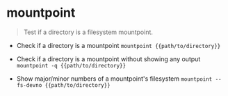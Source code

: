 # mountpoint
> Test if a directory is a filesystem mountpoint.

- Check if a directory is a mountpoint
`mountpoint {{path/to/directory}}`

- Check if a directory is a mountpoint without showing any output
`mountpoint -q {{path/to/directory}}`

- Show major/minor numbers of a mountpoint's filesystem
`mountpoint --fs-devno {{path/to/directory}}`
